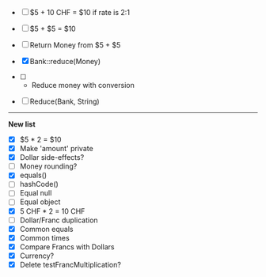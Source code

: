 
- [ ] $5 + 10 CHF = $10 if rate is 2:1
- [ ] $5 + $5 = $10
- [ ] Return Money from $5 + $5
- [x] Bank::reduce(Money)
- [ ] * Reduce money with conversion
- [ ] Reduce(Bank, String)




---
**New list**
- [x] $5 * 2 = $10
- [x] Make 'amount' private
- [x] Dollar side-effects?
- [ ] Money rounding?
- [x] equals()
- [ ] hashCode()
- [ ] Equal null
- [ ] Equal object
- [x] 5 CHF * 2 = 10 CHF
- [ ] Dollar/Franc duplication
- [x] Common equals
- [x] Common times
- [x] Compare Francs with Dollars
- [x] Currency?
- [x] Delete testFrancMultiplication?
